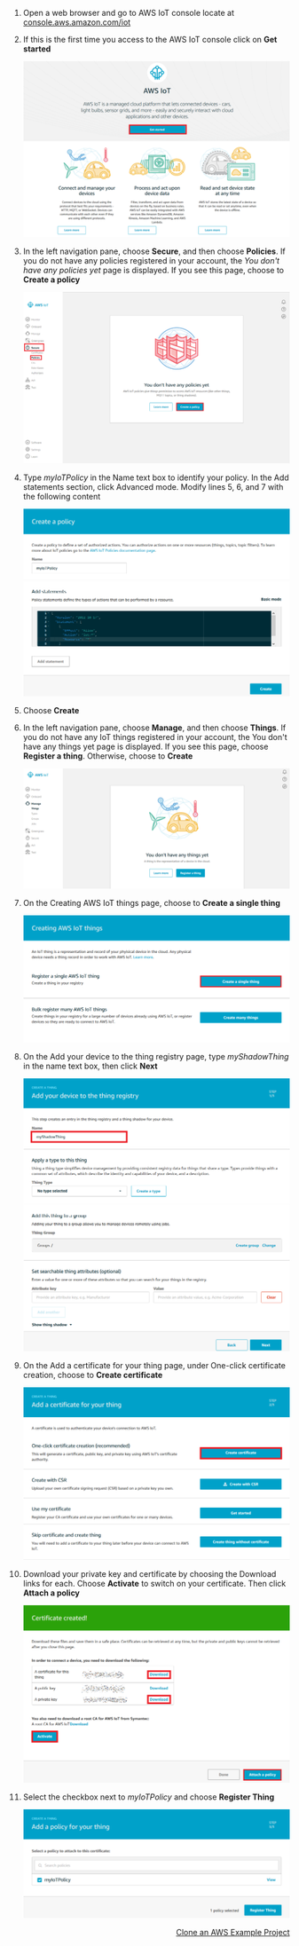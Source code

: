 1. Open a web browser and go to AWS IoT console locate at [console.aws.amazon.com/iot](https://console.aws.amazon.com/iot)
2. If this is the first time you access to the AWS IoT console click on **Get started**

    ![](images/GetStarted.png)
3. In the left navigation pane, choose **Secure**, and then choose **Policies**. If you do not have any policies registered in your account, the *You don't have any policies yet* page is displayed. If you see this page, choose to **Create a policy**

    ![](images/CreateaPolicy.png)
4. Type *myIoTPolicy* in the Name text box to identify your policy. In the Add statements section, click Advanced mode. Modify lines 5, 6, and 7 with the following content
    
    ![](images/myIoTPolicy.png)
5. Choose **Create**
6. In the left navigation pane, choose **Manage**, and then choose **Things**. If you do not have any IoT things registered in your account, the You don't have any things yet page is displayed. If you see this page, choose **Register a thing**. Otherwise, choose to **Create**

    ![](images/RegisteraThing.png)
6. On the Creating AWS IoT things page, choose to **Create a single thing**

    ![](images/CreateSingleThing.png)
7. On the Add your device to the thing registry page, type *myShadowThing* in the name text box, then click **Next**

    ![](images/myShadowThing.png)
8. On the Add a certificate for your thing page, under One-click certificate creation, choose to **Create certificate**

    ![](images/CreateCertificate.png)
9. Download your private key and certificate by choosing the Download links for each. Choose **Activate** to switch on your certificate. Then click **Attach a policy**

    ![](images/DownloadCertificate.png)
10. Select the checkbox next to *myIoTPolicy* and choose **Register Thing**

    ![](images/AttachPolicy.png)
<div style="text-align: right"> <a href="CloneanAWSExampleProject.md">Clone an AWS Example Project</a> </div>